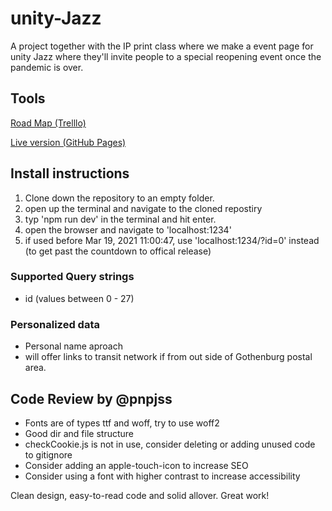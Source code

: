 # unity-Jazz
A project together with the IP print class where we make a event page for unity Jazz where they'll invite people to a special reopening event once the pandemic is over.



## Tools

<a href="https://trello.com/b/PyT0aQUE/jazz" target="_blank">Road Map (Trelllo)</a>

<a href="https://unity-jazz.vercel.app/" target=_blank>Live version (GitHub Pages)</a>


## Install instructions
1. Clone down the repository to an empty folder.
2. open up the terminal and navigate to the cloned repostiry
3. typ 'npm run dev' in the terminal and hit enter.
4. open the browser and navigate to 'localhost:1234'
5. if used before Mar 19, 2021 11:00:47, use 'localhost:1234/?id=0' instead (to get past the countdown to offical release)


### Supported Query strings
* id (values between 0 - 27)

### Personalized data
* Personal name aproach
* will offer links to transit network if
from out side of Gothenburg postal area.


## Code Review by @pnpjss

* Fonts are of types ttf and woff, try to use woff2
* Good dir and file structure
* checkCookie.js is not in use, consider deleting or adding unused code to gitignore
* Consider adding an apple-touch-icon to increase SEO
* Consider using a font with higher contrast to increase accessibility

Clean design, easy-to-read code and solid allover. Great work! 
